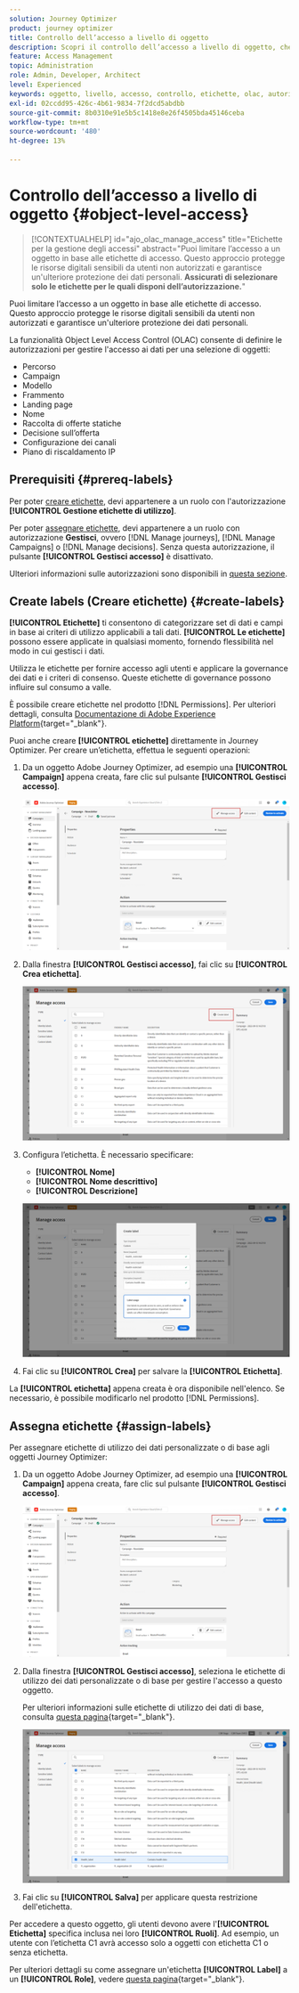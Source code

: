 ```yaml
---
solution: Journey Optimizer
product: journey optimizer
title: Controllo dell’accesso a livello di oggetto
description: Scopri il controllo dell’accesso a livello di oggetto, che consente di definire le autorizzazioni per gestire l’accesso ai dati per una selezione di oggetti
feature: Access Management
topic: Administration
role: Admin, Developer, Architect
level: Experienced
keywords: oggetto, livello, accesso, controllo, etichette, olac, autorizzazione
exl-id: 02ccdd95-426c-4b61-9834-7f2dcd5abdbb
source-git-commit: 8b0310e91e5b5c1418e8e26f4505bda45146ceba
workflow-type: tm+mt
source-wordcount: '480'
ht-degree: 13%

---
```


# Controllo dell’accesso a livello di oggetto {#object-level-access}

>[!CONTEXTUALHELP]
>id="ajo_olac_manage_access"
>title="Etichette per la gestione degli accessi"
>abstract="Puoi limitare l’accesso a un oggetto in base alle etichette di accesso. Questo approccio protegge le risorse digitali sensibili da utenti non autorizzati e garantisce un&#39;ulteriore protezione dei dati personali. **Assicurati di selezionare solo le etichette per le quali disponi dell’autorizzazione.**"

Puoi limitare l’accesso a un oggetto in base alle etichette di accesso. Questo approccio protegge le risorse digitali sensibili da utenti non autorizzati e garantisce un&#39;ulteriore protezione dei dati personali.

La funzionalità Object Level Access Control (OLAC) consente di definire le autorizzazioni per gestire l&#39;accesso ai dati per una selezione di oggetti:

* Percorso
* Campaign
* Modello
* Frammento
* Landing page
* Nome
* Raccolta di offerte statiche
* Decisione sull’offerta
* Configurazione dei canali
* Piano di riscaldamento IP


## Prerequisiti {#prereq-labels}

Per poter [creare etichette](#create-labels), devi appartenere a un ruolo con l&#39;autorizzazione **[!UICONTROL Gestione etichette di utilizzo]**.

Per poter [assegnare etichette](#assign-labels), devi appartenere a un ruolo con autorizzazione **Gestisci**, ovvero [!DNL Manage journeys], [!DNL Manage Campaigns] o [!DNL Manage decisions]. Senza questa autorizzazione, il pulsante **[!UICONTROL Gestisci accesso]** è disattivato.

Ulteriori informazioni sulle autorizzazioni sono disponibili in [questa sezione](../administration/permissions.md).

## Create labels (Creare etichette) {#create-labels}

**[!UICONTROL Etichette]** ti consentono di categorizzare set di dati e campi in base ai criteri di utilizzo applicabili a tali dati. **[!UICONTROL Le etichette]** possono essere applicate in qualsiasi momento, fornendo flessibilità nel modo in cui gestisci i dati.

Utilizza le etichette per fornire accesso agli utenti e applicare la governance dei dati e i criteri di consenso. Queste etichette di governance possono influire sul consumo a valle.

È possibile creare etichette nel prodotto [!DNL Permissions]. Per ulteriori dettagli, consulta [Documentazione di Adobe Experience Platform](https://experienceleague.adobe.com/docs/experience-platform/access-control/abac/permissions-ui/labels.html){target="_blank"}.

Puoi anche creare **[!UICONTROL etichette]** direttamente in Journey Optimizer. Per creare un’etichetta, effettua le seguenti operazioni:

1. Da un oggetto Adobe Journey Optimizer, ad esempio una **[!UICONTROL Campaign]** appena creata, fare clic sul pulsante **[!UICONTROL Gestisci accesso]**.

   ![Pulsante Gestisci accesso in Adobe Journey Optimizer](assets/olac_1.png)

1. Dalla finestra **[!UICONTROL Gestisci accesso]**, fai clic su **[!UICONTROL Crea etichetta]**.

   ![](assets/olac_2.png)

1. Configura l’etichetta. È necessario specificare:

   * **[!UICONTROL Nome]**
   * **[!UICONTROL Nome descrittivo]**
   * **[!UICONTROL Descrizione]**

   ![Etichettare i campi di configurazione](assets/olac_3.png)

1. Fai clic su **[!UICONTROL Crea]** per salvare la **[!UICONTROL Etichetta]**.

La **[!UICONTROL etichetta]** appena creata è ora disponibile nell&#39;elenco. Se necessario, è possibile modificarlo nel prodotto [!DNL Permissions].

## Assegna etichette {#assign-labels}

Per assegnare etichette di utilizzo dei dati personalizzate o di base agli oggetti Journey Optimizer:

1. Da un oggetto Adobe Journey Optimizer, ad esempio una **[!UICONTROL Campaign]** appena creata, fare clic sul pulsante **[!UICONTROL Gestisci accesso]**.

   ![Pulsante Gestisci accesso in Adobe Journey Optimizer](assets/olac_1.png)

1. Dalla finestra **[!UICONTROL Gestisci accesso]**, seleziona le etichette di utilizzo dei dati personalizzate o di base per gestire l&#39;accesso a questo oggetto.

   Per ulteriori informazioni sulle etichette di utilizzo dei dati di base, consulta [questa pagina](https://experienceleague.adobe.com/docs/experience-platform/data-governance/labels/reference.html?lang=it){target="_blank"}.

   ![](assets/olac_4.png)

1. Fai clic su **[!UICONTROL Salva]** per applicare questa restrizione dell&#39;etichetta.

Per accedere a questo oggetto, gli utenti devono avere l&#39;**[!UICONTROL Etichetta]** specifica inclusa nei loro **[!UICONTROL Ruoli]**. Ad esempio, un utente con l’etichetta C1 avrà accesso solo a oggetti con etichetta C1 o senza etichetta.

Per ulteriori dettagli su come assegnare un&#39;etichetta **[!UICONTROL Label]** a un **[!UICONTROL Role]**, vedere [questa pagina](https://experienceleague.adobe.com/docs/experience-platform/access-control/abac/permissions-ui/permissions.html#manage-labels-for-a-role){target="_blank"}.
